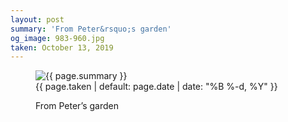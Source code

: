 ```yaml
---
layout: post
summary: 'From Peter&rsquo;s garden'
og_image: 983-960.jpg
taken: October 13, 2019
---
```


<figure class="post">
<img alt="{{ page.summary }}" sizes="(min-width: 700px) 50vw, calc(100vw - 2rem)" src="{{ site.assets_url }}/983-480.jpg" srcset="{{ site.assets_url }}/983-240.jpg 240w, {{ site.assets_url }}/983-480.jpg 480w, {{ site.assets_url }}/983-720.jpg 720w, {{ site.assets_url }}/983-960.jpg 960w"/>
<figcaption>
<time>{{ page.taken | default: page.date | date: "%B %-d, %Y" }}</time>
<p>From Peter’s garden</p>
</figcaption>
</figure>

